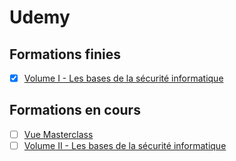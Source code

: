 # Udemy
## Formations finies
- [x] [Volume I - Les bases de la sécurité informatique](https://www.udemy.com/course/securite-informatique-ethical-hacking-brute-force/)
&nbsp;
## Formations en cours
- [ ] [Vue Masterclass](https://www.udemy.com/course/vue-masterclass/)
- [ ] [Volume II - Les bases de la sécurité informatique](https://www.udemy.com/course/volume-ii-ethical-hacking-crypto/)

